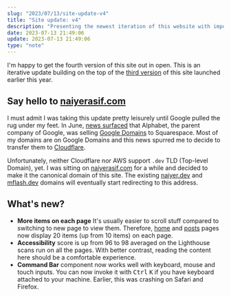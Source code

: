 ```yaml
---
slug: "2023/07/13/site-update-v4"
title: "Site update: v4"
description: "Presenting the newest iteration of this website with important fixes, new canonical domain and more."
date: 2023-07-13 21:49:06
update: 2023-07-13 21:49:06
type: "note"
---
```


I'm happy to get the fourth version of this site out in open. This is an iterative update building on the top of the [third version](/post/2023/02/02/introducing-naiyer-dev/) of this site launched earlier this year.

## Say hello to [naiyerasif.com](https://naiyerasif.com)

I must admit I was taking this update pretty leisurely until Google pulled the rug under my feet. In June, [news surfaced](https://news.ycombinator.com/item?id=36346454) that Alphabet, the parent company of Google, was selling [Google Domains](https://domains.google/) to Squarespace. Most of my domains are on Google Domains and this news spurred me to decide to transfer them to [Cloudflare](https://www.cloudflare.com/).

Unfortunately, neither Cloudflare nor AWS support `.dev` TLD (Top-level Domain), yet. I was sitting on [naiyerasif.com](https://naiyerasif.com) for a while and decided to make it the canonical domain of this site. The existing [naiyer.dev](https://naiyer.dev) and [mflash.dev](https://mflash.dev) domains will eventually start redirecting to this address.

## What's new?

- **More items on each page** It's usually easier to scroll stuff compared to switching to new page to view them. Therefore, [home](/) and [posts](/posts/) pages now display 20 items (up from 10 items) on each page.
- **Accessibility** score is up from 96 to 98 averaged on the Lighthouse scans run on all the pages. With better contrast, reading the content here should be a comfortable experience.
- **Command Bar** component now works well with keyboard, mouse and touch inputs. You can now invoke it with <kbd>Ctrl</kbd> <kbd>K</kbd> if you have keyboard attached to your machine. Earlier, this was crashing on Safari and Firefox.
